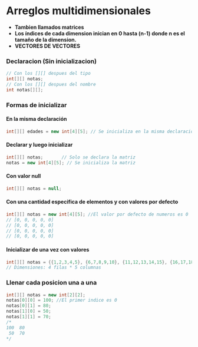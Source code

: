 # Arreglos multidimensionales

- **Tambien llamados matrices**
- **Los índices de cada dimension inician en 0 hasta (n-1) donde n es el tamaño de la dimension.**
- **VECTORES DE VECTORES**

### Declaracion (Sin inicializacion)

```java
// Con los [][] despues del tipo
int[][] notas;
// Con los [][] despues del nombre
int notas[][];
```

### Formas de inicializar

#### En la misma declaración

```java
int[][] edades = new int[4][5]; // Se inicializa en la misma declaracion
```

#### Declarar y luego inicializar

```java
int[][] notas;       // Solo se declara la matriz
notas = new int[4][5]; // Se inicializa la matriz
```

#### Con valor null

```java
int[][] notas = null;
```

#### Con una cantidad especifica de elementos y con valores por defecto

```java
int[][] notas = new int[4][5]; //El valor por defecto de numeros es 0
// [0, 0, 0, 0, 0]
// [0, 0, 0, 0, 0]
// [0, 0, 0, 0, 0]
// [0, 0, 0, 0, 0]
```

#### Inicializar de una vez con valores

```java
int[][] notas = {{1,2,3,4,5}, {6,7,8,9,10}, {11,12,13,14,15}, {16,17,18,19,20}};
// Dimensiones: 4 filas * 5 columnas
```

### Llenar cada posicion una a una

```java
int[][] notas = new int[2][2];
notas[0][0] = 100; //El primer indice es 0
notas[0][1] = 80; 
notas[1][0] = 50; 
notas[1][1] = 70;
/*
100  80
 50  70
*/
```